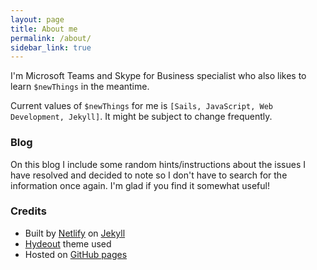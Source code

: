 ```yaml
---
layout: page
title: About me
permalink: /about/
sidebar_link: true
---
```


I'm Microsoft Teams and Skype for Business specialist who also likes to learn `$newThings` in the meantime.

Current values of `$newThings` for me is `[Sails, JavaScript, Web Development, Jekyll]`. It might be subject to change frequently.

### Blog

On this blog I include some random hints/instructions about the issues I have resolved and decided to note so I don't have to search for the information once again. I'm glad if you find it somewhat useful!

### Credits

* Built  by [Netlify](https://netlify.com) on [Jekyll](https://jekyllrb.com/)
* [Hydeout](https://github.com/fongandrew/hydeout) theme used
* Hosted on [GitHub pages](https://pages.github.com)
